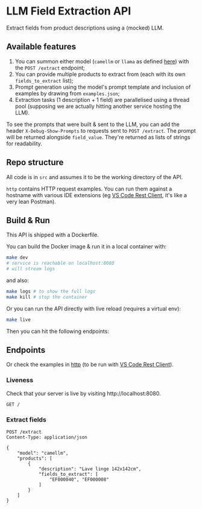# LLM Field Extraction API

Extract fields from product descriptions using a (mocked) LLM.

## Available features

1. You can summon either model (`camellm` or `llama` as defined [here](https://github.com/vjern/ml-soft-eng/blob/master/src/extractor.py#L20)) with the `POST /extract` endpoint;
2. You can provide multiple products to extract from (each with its own `fields_to_extract` list);
3. Prompt generation using the model's prompt template and inclusion of examples by drawing from `examples.json`;
4. Extraction tasks (1 description + 1 field) are parallelised using a thread pool (supposing we are actually hitting another service hosting the LLM).

To see the prompts that were built & sent to the LLM, you can add the header `X-Debug-Show-Prompts` to requests sent to `POST /extract`. The prompt will be returned alongside `field_value`. They're returned as lists of strings for readability.

## Repo structure

All code is in `src` and assumes it to be the working directory of the API.

`http` contains HTTP request examples. You can run them against a hostname with various IDE extensions (eg [VS Code Rest Client](https://marketplace.visualstudio.com/items?itemName=humao.rest-client), it's like a very lean Postman).

## Build & Run

This API is shipped with a Dockerfile.

You can build the Docker image & run it in a local container with:

```sh
make dev
# service is reachable on localhost:8080
# will stream logs
```

and also:

```sh
make logs # to show the full logs
make kill # stop the container
```

Or you can run the API directly with live reload (requires a virtual env):

```sh
make live
```

Then you can hit the following endpoints:

## Endpoints

Or check the examples in [http](http) (to be run with [VS Code Rest Client](https://marketplace.visualstudio.com/items?itemName=humao.rest-client)).

### Liveness

Check that your server is live by visiting http://localhost:8080.

```http
GET /
```

### Extract fields

```htt
POST /extract
Content-Type: application/json

{
    "model": "camellm",
    "products": [
        {
            "description": "Lave linge 142x142cm",
            "fields_to_extract": [
                "EF000040", "EF000008"
            ]
        }
    ]
}
```
